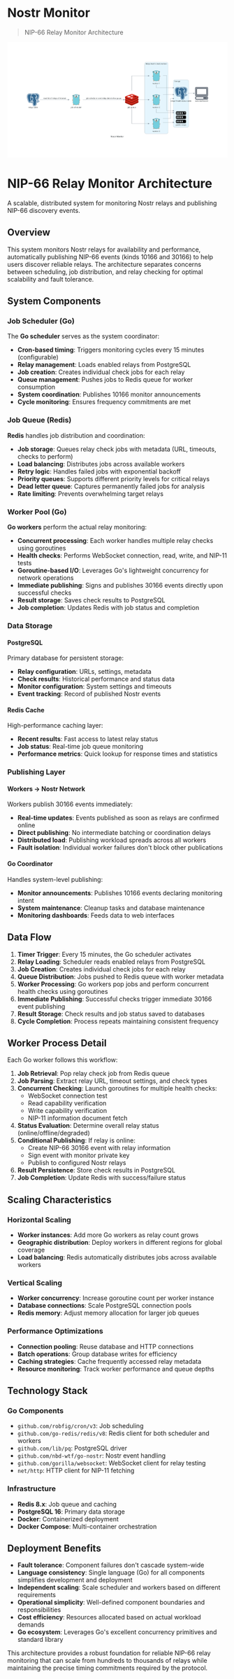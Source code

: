 Nostr Monitor
=============

> NIP-66 Relay Monitor Architecture

<img src="nostr_monitor.png" alt="Alt text">

# NIP-66 Relay Monitor Architecture

A scalable, distributed system for monitoring Nostr relays and publishing NIP-66 discovery events.

## Overview

This system monitors Nostr relays for availability and performance, automatically publishing NIP-66 events (kinds 10166 and 30166) to help users discover reliable relays. The architecture separates concerns between scheduling, job distribution, and relay checking for optimal scalability and fault tolerance.

## System Components

### Job Scheduler (Go)
The **Go scheduler** serves as the system coordinator:
- **Cron-based timing**: Triggers monitoring cycles every 15 minutes (configurable)
- **Relay management**: Loads enabled relays from PostgreSQL
- **Job creation**: Creates individual check jobs for each relay
- **Queue management**: Pushes jobs to Redis queue for worker consumption
- **System coordination**: Publishes 10166 monitor announcements
- **Cycle monitoring**: Ensures frequency commitments are met

### Job Queue (Redis)
**Redis** handles job distribution and coordination:
- **Job storage**: Queues relay check jobs with metadata (URL, timeouts, checks to perform)
- **Load balancing**: Distributes jobs across available workers
- **Retry logic**: Handles failed jobs with exponential backoff
- **Priority queues**: Supports different priority levels for critical relays
- **Dead letter queue**: Captures permanently failed jobs for analysis
- **Rate limiting**: Prevents overwhelming target relays

### Worker Pool (Go)
**Go workers** perform the actual relay monitoring:
- **Concurrent processing**: Each worker handles multiple relay checks using goroutines
- **Health checks**: Performs WebSocket connection, read, write, and NIP-11 tests
- **Goroutine-based I/O**: Leverages Go's lightweight concurrency for network operations
- **Immediate publishing**: Signs and publishes 30166 events directly upon successful checks
- **Result storage**: Saves check results to PostgreSQL
- **Job completion**: Updates Redis with job status and completion

### Data Storage

#### PostgreSQL
Primary database for persistent storage:
- **Relay configuration**: URLs, settings, metadata
- **Check results**: Historical performance and status data
- **Monitor configuration**: System settings and timeouts
- **Event tracking**: Record of published Nostr events

#### Redis Cache
High-performance caching layer:
- **Recent results**: Fast access to latest relay status
- **Job status**: Real-time job queue monitoring
- **Performance metrics**: Quick lookup for response times and statistics

### Publishing Layer

#### Workers → Nostr Network
Workers publish 30166 events immediately:
- **Real-time updates**: Events published as soon as relays are confirmed online
- **Direct publishing**: No intermediate batching or coordination delays
- **Distributed load**: Publishing workload spreads across all workers
- **Fault isolation**: Individual worker failures don't block other publications

#### Go Coordinator
Handles system-level publishing:
- **Monitor announcements**: Publishes 10166 events declaring monitoring intent
- **System maintenance**: Cleanup tasks and database maintenance
- **Monitoring dashboards**: Feeds data to web interfaces

## Data Flow

1. **Timer Trigger**: Every 15 minutes, the Go scheduler activates
2. **Relay Loading**: Scheduler reads enabled relays from PostgreSQL
3. **Job Creation**: Creates individual check jobs for each relay
4. **Queue Distribution**: Jobs pushed to Redis queue with worker metadata
5. **Worker Processing**: Go workers pop jobs and perform concurrent health checks using goroutines
6. **Immediate Publishing**: Successful checks trigger immediate 30166 event publishing
7. **Result Storage**: Check results and job status saved to databases
8. **Cycle Completion**: Process repeats maintaining consistent frequency

## Worker Process Detail

Each Go worker follows this workflow:

1. **Job Retrieval**: Pop relay check job from Redis queue
2. **Job Parsing**: Extract relay URL, timeout settings, and check types
3. **Concurrent Checking**: Launch goroutines for multiple health checks:
   - WebSocket connection test
   - Read capability verification
   - Write capability verification  
   - NIP-11 information document fetch
4. **Status Evaluation**: Determine overall relay status (online/offline/degraded)
5. **Conditional Publishing**: If relay is online:
   - Create NIP-66 30166 event with relay information
   - Sign event with monitor private key
   - Publish to configured Nostr relays
6. **Result Persistence**: Store check results in PostgreSQL
7. **Job Completion**: Update Redis with success/failure status

## Scaling Characteristics

### Horizontal Scaling
- **Worker instances**: Add more Go workers as relay count grows
- **Geographic distribution**: Deploy workers in different regions for global coverage
- **Load balancing**: Redis automatically distributes jobs across available workers

### Vertical Scaling
- **Worker concurrency**: Increase goroutine count per worker instance
- **Database connections**: Scale PostgreSQL connection pools
- **Redis memory**: Adjust memory allocation for larger job queues

### Performance Optimizations
- **Connection pooling**: Reuse database and HTTP connections
- **Batch operations**: Group database writes for efficiency
- **Caching strategies**: Cache frequently accessed relay metadata
- **Resource monitoring**: Track worker performance and queue depths

## Technology Stack

### Go Components
- `github.com/robfig/cron/v3`: Job scheduling
- `github.com/go-redis/redis/v8`: Redis client for both scheduler and workers
- `github.com/lib/pq`: PostgreSQL driver
- `github.com/nbd-wtf/go-nostr`: Nostr event handling
- `github.com/gorilla/websocket`: WebSocket client for relay testing
- `net/http`: HTTP client for NIP-11 fetching

### Infrastructure
- **Redis 8.x**: Job queue and caching
- **PostgreSQL 16**: Primary data storage
- **Docker**: Containerized deployment
- **Docker Compose**: Multi-container orchestration

## Deployment Benefits

- **Fault tolerance**: Component failures don't cascade system-wide
- **Language consistency**: Single language (Go) for all components simplifies development and deployment
- **Independent scaling**: Scale scheduler and workers based on different requirements
- **Operational simplicity**: Well-defined component boundaries and responsibilities
- **Cost efficiency**: Resources allocated based on actual workload demands
- **Go ecosystem**: Leverages Go's excellent concurrency primitives and standard library

This architecture provides a robust foundation for reliable NIP-66 relay monitoring that can scale from hundreds to thousands of relays while maintaining the precise timing commitments required by the protocol.
